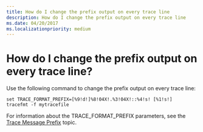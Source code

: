 ```yaml
---
title: How do I change the prefix output on every trace line
description: How do I change the prefix output on every trace line
ms.date: 04/20/2017
ms.localizationpriority: medium
---
```


# How do I change the prefix output on every trace line?


Use the following command to change the prefix output on every trace line:

```
set TRACE_FORMAT_PREFIX=[%9!d!]%8!04X!.%3!04X!::%4!s! [%1!s!] 
tracefmt -f mytracefile 
```

For information about the TRACE\_FORMAT\_PREFIX parameters, see the [Trace Message Prefix](trace-message-prefix.md) topic.









